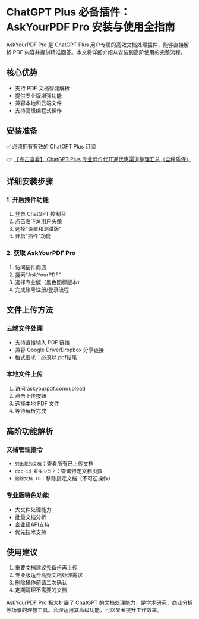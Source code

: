 # ChatGPT Plus 必备插件：AskYourPDF Pro 安装与使用全指南

AskYourPDF Pro 是 ChatGPT Plus 用户专属的高效文档处理插件，能够直接解析 PDF 内容并提供精准回答。本文将详细介绍从安装到高阶使用的完整流程。

## 核心优势
- 支持 PDF 文档智能解析
- 提供专业版增强功能
- 兼容本地和云端文件
- 支持高级编程式操作

## 安装准备
✅ 必须拥有有效的 ChatGPT Plus 订阅

👉 [【点击查看】 ChatGPT Plus 专业低价代开通优惠渠道整理汇总（全程质保）](https://bit.ly/DaiKai)

## 详细安装步骤

### 1. 开启插件功能
1. 登录 ChatGPT 控制台
2. 点击左下角用户头像
3. 选择"设置和测试版"
4. 开启"插件"功能

### 2. 获取 AskYourPDF Pro
1. 访问插件商店
2. 搜索"AskYourPDF"
3. 选择专业版（黑色图标版本）
4. 完成账号注册/登录流程

## 文件上传方法

### 云端文件处理
- 支持直接输入 PDF 链接
- 兼容 Google Drive/Dropbox 分享链接
- 格式要求：必须以.pdf结尾

### 本地文件上传
1. 访问 askyourpdf.com/upload
2. 点击上传按钮
3. 选择本地 PDF 文件
4. 等待解析完成

## 高阶功能解析

### 文档管理指令
- `列出我的文档`：查看所有已上传文档
- `doc-id 有多少页？`：查询特定文档页数
- `删除文档 ID`：移除指定文档（不可逆操作）

### 专业版特色功能
- 大文件处理能力
- 批量文档分析
- 企业级API支持
- 优先技术支持

## 使用建议
1. 重要文档建议先备份再上传
2. 专业版适合高频文档处理需求
3. 删除操作前请二次确认
4. 定期清理不需要的文档

AskYourPDF Pro 极大扩展了 ChatGPT 的文档处理能力，是学术研究、商业分析等场景的理想工具。合理运用其高级功能，可以显著提升工作效率。